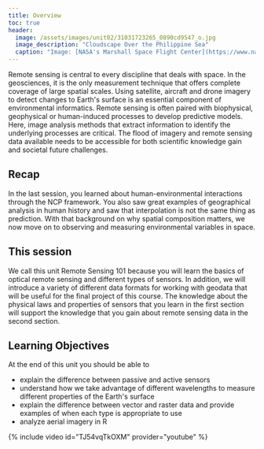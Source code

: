```yaml
---
title: Overview
toc: true
header:
  image: /assets/images/unit02/31031723265_0890cd9547_o.jpg
  image_description: "Cloudscape Over the Philippine Sea"
  caption: "Image: [NASA's Marshall Space Flight Center](https://www.nasa.gov/centers/marshall/home/index.html) [CC BY-NC 2.0] via [flickr.com](https://www.flickr.com/photos/nasamarshall/31031723265/)"
---
```


Remote sensing is central to every discipline that deals with space. In the geosciences, it is the only measurement technique that offers complete coverage of large spatial scales. Using satellite, aircraft and drone imagery to detect changes to Earth's surface is an essential component of environmental informatics. Remote sensing is often paired with biophysical, geophysical or human-induced processes to develop predictive models. Here, image analysis methods that extract information to identify the underlying processes are critical. The flood of imagery and remote sensing data available needs to be accessible for both scientific knowledge gain and societal future challenges.

<!--more-->

## Recap
In the last session, you learned about human-environmental interactions through the NCP framework. You also saw great examples of geographical analysis in human history and saw that interpolation is not the same thing as prediction. With that background on why spatial composition matters, we now move on to observing and measuring environmental variables in space.

## This session
We call this unit Remote Sensing 101 because you will learn the basics of optical remote sensing and different types of sensors. In addition, we will introduce a variety of different data formats for working with geodata that will be useful for the final project of this course. The knowledge about the physical laws and properties of sensors that you learn in the first section will support the knowledge that you gain about remote sensing data in the second section.

## Learning Objectives

At the end of this unit you should be able to

* explain the difference between passive and active sensors
* understand how we take advantage of different wavelengths to measure different properties of the Earth's surface
* explain the difference between vector and raster data and provide examples of when each type is appropriate to use
* analyze aerial imagery in R



{% include video id="TJ54vqTkOXM" provider="youtube" %}